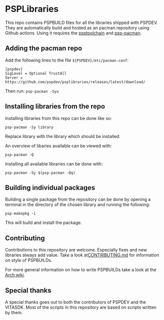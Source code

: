 # PSPLibraries

This repo contains PSPBUILD files for all the libraries shipped with PSPDEV. They are automatically build and hosted as an pacman repository using Github actions. Using it requires the [psptoolchain](https://github.com/pspdev/psptoolchain) and [psp-pacman](https://github.com/pspdev/psp-pacman).

## Adding the pacman repo

Add the following lines to the file ``${PSPDEV}/etc/pacman.conf``:

```
[pspdev]
SigLevel = Optional TrustAll
Server = https://github.com/pspdev/psplibraries/releases/latest/download/
```

Then run: ``psp-pacman -Syu``

## Installing libraries from the repo

Installing libraries from this repo can be done like so:

```
psp-pacman -Sy library
```

Replace library with the library which should be installed.

An overview of libaries available can be viewed with:

```
psp-pacman -Q
```

Installing all available libraries can be done with:

```
psp-pacman -Sy $(psp-pacman -Qq)
```

## Building individual packages

Building a single package from the repository can be done by opening a terminal in the directory of the chosen library and running the following:

```
psp-makepkg -i
```

This will build and install the package.

## Contributing

Contributions to this repository are welcome. Especially fixes and new libraries always add value. Take a look at[CONTRIBUTING.md](CONTRIBUTING.md) for information on style of PSPBUILDs.

For more general information on how to write PSPBUILDs take a look at the [Arch wiki](https://wiki.archlinux.org/title/Creating_packages).

## Special thanks

A special thanks goes out to both the contributors of PSPDEV and the VITASDK. Most of the scripts in this repository are based on scripts written by them.
